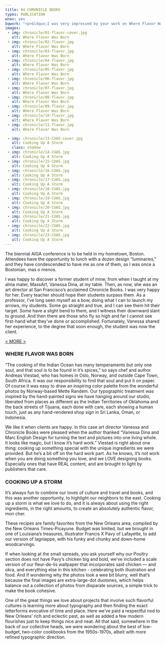 ```yaml
---
title: 04 CHRONICLE BOOKS
types: PUBLICATION
wnav: yes
bqwork: "<p>&ldquo;I was very impressed by your work on Where Flavor Was Born. Having worked so hard researching and writing the book, I am always very nervous when, suddenly, the baby is in someone else’s hands. What will happen? Will the designers see my project? How will they raise and nurture my baby on its way to adulthood and a place of its own in public? I found that you really saw the material and managed to create a palette for the palate, to communicate my stories and those of my photographer, and to present the book with a personality that was at the same time friendly, accessible, confident and unique. Chapeau! [hat’s off!]&rdquo;</p><footer><p>Andreas Viestad, <em>chef/author/host : New Scandinavian Cooking</em></p></footer>"
images:
 - img: chronicle/01-flavor-cover.jpg
   alt: Where Flavor Was Born
 - img: chronicle/02-flavor.jpg
   alt: Where Flavor Was Born
 - img: chronicle/03-flavor.jpg
   alt: Where Flavor Was Born
 - img: chronicle/04-flavor.jpg
   alt: Where Flavor Was Born
 - img: chronicle/05-flavor.jpg
   alt: Where Flavor Was Born
 - img: chronicle/06-flavor.jpg
   alt: Where Flavor Was Born
 - img: chronicle/07-flavor.jpg
   alt: Where Flavor Was Born
 - img: chronicle/08-flavor.jpg
   alt: Where Flavor Was Born
 - img: chronicle/09-flavor.jpg
   alt: Where Flavor Was Born
 - img: chronicle/10-flavor.jpg
   alt: Where Flavor Was Born
 - img: chronicle/11-flavor.jpg
   alt: Where Flavor Was Born

 - img: chronicle/13-CUAS-cover.jpg
   alt: Cooking Up A Storm
   class: shadow
 - img: chronicle/14-CUAS.jpg
   alt: Cooking Up A Storm
 - img: chronicle/15-CUAS.jpg
   alt: Cooking Up A Storm
 - img: chronicle/16-CUAS.jpg
   alt: Cooking Up A Storm
 - img: chronicle/17-CUAS.jpg
   alt: Cooking Up A Storm
 - img: chronicle/18-CUAS.jpg
   alt: Cooking Up A Storm
 - img: chronicle/19-CUAS.jpg
   alt: Cooking Up A Storm
 - img: chronicle/20-CUAS.jpg
   alt: Cooking Up A Storm
 - img: chronicle/21-CUAS.jpg
   alt: Cooking Up A Storm
 - img: chronicle/22-CUAS.jpg
   alt: Cooking Up A Storm
 - img: chronicle/23-CUAS.jpg
   alt: Cooking Up A Storm
---
```


The biennial AIGA conference is to be held in my hometown, Boston. Attendees have the opportunity to lunch with a dozen design “luminaries,” and they have condescended to have me as one of them, as I was once a Bostonian, mas o menos.

I was happy to discover a former student of mine, from when I taught at my alma mater, MassArt, Vanessa Dina, at my table. Then, as now, she was an art director at San Francisco’s acclaimed Chronicle Books. I was very happy for her. Every teacher should hope their students surpass them. As a professor, I’ve long seen myself as a bow, doing what I can to launch my arrows, my students. Some go straight and true, and I can see them hit their target. Some have a slight bend to them, and I witness their downward slant to ground. And then there are those who fly so high and far I cannot see first-hand what they’ve done or accomplished. Fortunately, Vanessa shared her experience, to the degree that soon enough, the student was now the client.

<a href="#" id="more">&lt; MORE &gt;</a>

<div class="hideit" id="moretext">

<!-- ### SUICIDE GIRLS

Chronicle Books brought us on to design a book for the Suicide Girls. The short version is, the Suicide Girls were nekkid ladies on a website. The longer version attests to ideals of beauty. In this instance, the tattooed, pierced and painted pinups of today find their spot along the pinups of the ‘40s, ‘50’s, ‘60s, etc. These are today’s gals.

Seen here are three spreads of what we had intended as end-papers for the book, images that slowly reveal the women and forms within, from within a context of lacy underthings and clichéd silhouettes.

When I see many of the images on the Suicide Girls site, I try to look past the superficial artifacts of the paint and piercings and see what lies beneath. Often times it is just an average girl, or more attractive than average girl, posing or playing, and at those times the ideal or idea is more one of the beauty of the day-to-day.

While the average viewer sees nekkid chicks, we thought long and hard about photo placement, scale, rhythm and sequence, as seen in the one spread toward the end of this section which shows a vertical format. Vertical formats are familiar with anyone who has ever seen a centerfold, but in this case the top image literally hangs from the edge of the paper (as does the woman hanging from the trapeze bar) and in contrast and balance to that, the image on the bottom page is literally at the bottom, as a woman reclines, her gaze in focus and focusing on the viewer. The idea, to draw the eye with intent, from form to form, from ideal to ideal.

Ultimately we imagined this book sitting on our shelves comfortably with our books of work by Edward Weston, Gustave Klimt, Egon Schiele, Alberto Vargas, Billy De Vorss, Gil Elvren, George Petty, Hiroshige, Modigliani, Gauguin and Coop.

Ultimately, Chronicle refused to publish the book. Why? First, I was flattered that I was asked to design the book. Vanessa, clearly a woman, along with an editorial board consisting of several women, could have chosen ANY studio for the project, and very much could have chosen a women-lead studio. I was honored by the faith and trust. From this end, we had thousands of photos from which to choose. After a frustrating week trying to accomplish this on my own, I handed the task over to the three interns at our studio, women all. I let the ladies make the call.

The layouts were simple, with one, two, maybe three at most, images of each woman to be included. The SG folks complained, suggested we didn’t “understand their brand.” As a long-time student of branding, an author of a book on identity and branding, and as a professor of the same, who has a strong cisgender appreciation of women, I thought they were nuts. Chronicle Books then asked the SG creatives to try their collective hands at designing the book. When they presented it to Chronicle Books, their editorial board was aghast — it was a slew of pages jam-packed with as many images as possible. There was no art or quality, only quantity, and they refused to publish the book. -->

### WHERE FLAVOR WAS BORN

<!-- Upon losing the Suicide Girls project, Vanessa immediately felt bad, threw us this book. In a nice twist of happenstance, original art we’d created for the SG book (abused textures) found their way into this volume. -->

“The cooking of the Indian Ocean has many temperaments but only one soul, and that soul is to be found in it’s spices,” so says chef and author Andreas Viestad, who has homes in Oslo, Norway, and outside Cape Town, South Africa. It was our responsibility to find that soul and put it on paper. Of course it was easy to draw an inspiring color palette from the wonderful photos by Norway-based Mette Randem. Our typographic treatment was inspired by the hand-painted signs we have hanging around our studio, liberated from places as different as the Indian Territories of Oklahoma and the back streets of Tijuana, each done with care, each showing a human touch, just as any hand-rendered shop sign in Sri Lanka, Oman, or Indonesia.

We like it when clients are happy. In this case art director Vanessa and Chronicle Books were pleased when the author thanked “Vanessa Dina and Marc English Design for turning the text and pictures into one living whole. It looks like magic, but I know it’s hard work.” Viestad is right about one thing: cooking up something special with the unique ingredients we were provided. But he’s a bit off on the hard work part. As he knows, it’s not work when you are doing something you love, and we LOVE designing books. Especially ones that have REAL content, and are brought to light by publishers that care.

### COOKING UP A STORM

It’s always fun to combine our loves of culture and travel and books, and this was another opportunity, to highlight our neighbors to the east. Cooking up a storm is what we love to do, and it is always about using the right ingredients, in the right amounts, to create an absolutely authentic flavor, mon cher.

These recipes are family favorites from the New Orleans area, compiled by the New Orleans Times-Picayune. Budget was limited, but we brought in one of Louisiana’s treasures, illustrator Francis X Pavy of Lafayette, to add our version of lagniappe, with his funky and chunky and down-home woodcarvings.

If when looking at the small spreads, you ask yourself why our Poultry section does not have Pavy’s chicken big and bold, we’ve included a scale version of our fleur-de-lis wallpaper that incorporates said chicken — and okra, and everything else in this kitchen - celebrating both illustration and food. And if wondering why the photos look a wee bit blurry, well that’s because the final images are extra-large-dot duotones, which helps balance out a collection of photos from disparate sources, a simple trick to make the book cohesive.

One of the great things we love about projects that involve such flavorful cultures is learning more about typography and then finding the exact letterforms evocative of time and place. Here we’ve paid a respectful nod to New Orleans’ rich and eclectic past, as well as added a few modern flourishes just to keep things nice and neat. All that said, somewhere in the back of our collective heads, we were wondering about the best of low-budget, two-color cookbooks from the 1950s-1970s, albeit with more refined typographic direction.

</div>
